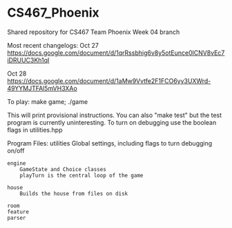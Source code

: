# CS467_Phoenix
Shared repository for CS467 Team Phoenix Week 04 branch

Most recent changelogs:
Oct 27   https://docs.google.com/document/d/1qrRssbhig6v8y5otEunce0lCNV8vEc7iDRUUC3Kh1qI

Oct 28   https://docs.google.com/document/d/1aMw9Vvtfe2F1FCO6yy3UXWrd-49YYMJTFAl5mVH3XAo


To play: 
	make game;
	./game

This will print provisional instructions. You can also "make test" but
the test program is currently uninteresting. To turn on debugging use
the boolean flags in utilities.hpp

Program Files:
	utilities
		Global settings, including flags to turn debugging on/off

	engine
		GameState and Choice classes
		playTurn is the central loop of the game

	house
		Builds the house from files on disk

	room
	feature
	parser
